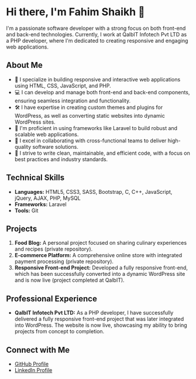 # Hi there, I'm Fahim Shaikh 👋

I'm a passionate software developer with a strong focus on both front-end and back-end technologies. Currently, I work at QalbIT Infotech Pvt LTD as a PHP developer, where I'm dedicated to creating responsive and engaging web applications.

## About Me

- 🚀 I specialize in building responsive and interactive web applications using HTML, CSS, JavaScript, and PHP.
- 💻 I can develop and manage both front-end and back-end components, ensuring seamless integration and functionality.
- 🛠️ I have expertise in creating custom themes and plugins for WordPress, as well as converting static websites into dynamic WordPress sites.
- 🎯 I'm proficient in using frameworks like Laravel to build robust and scalable web applications.
- 🤝 I excel in collaborating with cross-functional teams to deliver high-quality software solutions.
- 🌟 I strive to write clean, maintainable, and efficient code, with a focus on best practices and industry standards.

## Technical Skills

- **Languages:** HTML5, CSS3, SASS, Bootstrap, C, C++, JavaScript, jQuery, AJAX, PHP, MySQL
- **Frameworks:** Laravel
- **Tools:** Git

## Projects

1. **Food Blog:** A personal project focused on sharing culinary experiences and recipes (private repository).
2. **E-commerce Platform:** A comprehensive online store with integrated payment processing (private repository).
3. **Responsive Front-end Project:** Developed a fully responsive front-end, which has been successfully converted into a dynamic WordPress site and is now live (project completed at QalbIT).

## Professional Experience

- **QalbIT Infotech Pvt LTD:** As a PHP developer, I have successfully delivered a fully responsive front-end project that was later integrated into WordPress. The website is now live, showcasing my ability to bring projects from concept to completion.

## Connect with Me

- [GitHub Profile](https://github.com/fahimshaikh-dev)
- [LinkedIn Profile](https://www.linkedin.com/in/fs2612)
